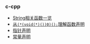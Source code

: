 ### c-cpp

- [String相关函数一览](./utility-of-string.md)
- [从`(*(void(*)())0)();`理解函数声明](./function-declaration.md)
- [指针声明](./pointer-declaration.md)
- [常量声明](./constant-declaration.md)
